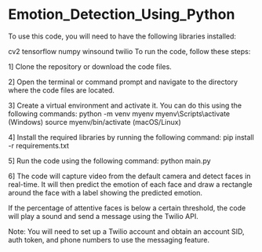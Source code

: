 # Emotion_Detection_Using_Python

To use this code, you will need to have the following libraries installed:

cv2
tensorflow
numpy
winsound
twilio
To run the code, follow these steps:

1] Clone the repository or download the code files.

2] Open the terminal or command prompt and navigate to the directory where the code files are located.

3] Create a virtual environment and activate it. You can do this using the following commands:
python -m venv myenv
myenv\Scripts\activate (Windows)
source myenv/bin/activate (macOS/Linux)

4] Install the required libraries by running the following command:
pip install -r requirements.txt

5] Run the code using the following command:
python main.py

6] The code will capture video from the default camera and detect faces in real-time. It will then predict the emotion of each face and draw a rectangle around the face with a label showing the predicted emotion.

If the percentage of attentive faces is below a certain threshold, the code will play a sound and send a message using the Twilio API.

Note: You will need to set up a Twilio account and obtain an account SID, auth token, and phone numbers to use the messaging feature.

